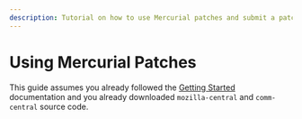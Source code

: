 ```yaml
---
description: Tutorial on how to use Mercurial patches and submit a patch to Bugzilla.
---
```


# Using Mercurial Patches

This guide assumes you already followed the [Getting Started](../getting-started.md) documentation and you already downloaded `mozilla-central` and `comm-central` source code.
